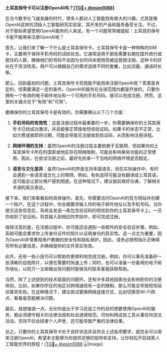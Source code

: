 **土耳其保号卡可以注册OpenAI吗？[[TG💪+ @esim1088](https://t.me/s/esim1088)]**

在当今数字化飞速发展的时代，很多人都对人工智能抱有极大的兴趣。尤其是像OpenAI这样的顶级人工智能研究实验室，其开发的产品和服务备受关注。不过，对于那些希望使用OpenAI服务的人来说，有一个问题常常被提起：土耳其的保号卡能不能用来注册OpenAI呢？

首先，让我们来了解一下什么是土耳其保号卡。土耳其保号卡是一种特殊的SIM卡，主要用于保持手机号码的活跃状态。它通常适用于那些需要长期在国外旅行或居住的人群，确保他们的号码不会因为长时间未使用而被运营商注销。这种卡的好处在于灵活性高，用户可以根据自己的需求选择不同的套餐，比如流量、通话时长等。

那么，回到最初的问题，土耳其保号卡究竟能不能用来注册OpenAI呢？答案是肯定的，但需要满足一定的条件。OpenAI的服务在全球范围内都是开放的，只要你拥有一个有效的电子邮件地址和一个可用的手机号码，就可以完成注册。然而，这里的关键点在于“有效”和“可用”。

要确保你的土耳其保号卡是有效的，你需要确认以下几个方面：

1. **手机号码的有效性**：这是注册过程中最重要的一步。你需要确保你的土耳其保号卡已经成功激活，并且能够正常接收短信验证码。如果卡的状态不正常，比如欠费或者即将过期，可能会导致无法接收到验证码，从而影响注册进程。

2. **网络环境的支持**：虽然OpenAI的注册过程主要依赖于互联网，但如果你的土耳其保号卡所在的国家或地区存在网络限制，可能会影响某些功能的正常使用。因此，在尝试注册之前，最好先检查一下当地的网络环境是否稳定。

3. **语言与文化差异**：虽然OpenAI的界面支持多国语言，但在实际操作中，有时会遇到一些语言或文化上的障碍。例如，有些选项可能没有翻译成土耳其语，这可能会让部分用户感到困惑。在这种情况下，建议提前做好功课，了解相关术语的英文表达。

接下来，我们来看看如何具体操作。首先，你需要访问OpenAI的官方网站并创建一个账户。在这个过程中，你会被要求输入你的电子邮件地址以及手机号码。当你提交这些信息后，系统会发送一条包含验证码的短信到你的土耳其保号卡上。一旦你收到了验证码，将其输入到相应的字段中，即可完成注册。

值得注意的是，在注册过程中，你可能还会遇到一些额外的安全验证步骤。例如，系统可能会要求你上传身份证件的照片以证明身份的真实性。这一点尤为重要，因为OpenAI非常重视用户数据的安全性和隐私保护。因此，请务必按照指示正确填写所有必要信息，并确保提供的文件真实有效。

此外，还有一些小技巧可以帮助你更顺利地完成注册。例如，你可以事先准备好一张清晰的自拍照片，以便在需要时快速上传；同时，也可以准备一份备用的电子邮件地址，以防万一主邮箱出现问题时能够及时联系客服获取帮助。

当然，除了上述提到的技术层面的问题外，还有许多其他因素也会影响到你的注册体验。比如，如果你所在的地区对跨境通信有一定的限制，那么可能会导致短信延迟甚至失败。在这种情况下，建议尝试更换网络连接方式，比如切换至Wi-Fi热点，看看是否能解决问题。

最后，我想强调一点，无论你是出于学习还是工作的目的想要使用OpenAI的服务，都必须遵守相关的法律法规和社会道德规范。切勿利用这些工具从事任何违法活动，否则不仅会损害个人声誉，还可能导致严重的法律后果。

总之，只要你的土耳其保号卡处于良好状态并且符合上述各项要求，就完全可以用来注册OpenAI。希望本文能够为你提供足够的指导和支持，让你轻松开启探索人工智能世界的旅程！[[TG💪+ @esim1088](https://t.me/s/esim1088) ![Image](https://i.postimg.cc/4NQfJmqS/Snipaste-2025-05-13-00-14-12.png)]